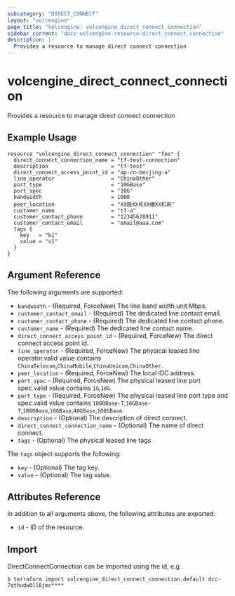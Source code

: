 ```yaml
---
subcategory: "DIRECT_CONNECT"
layout: "volcengine"
page_title: "Volcengine: volcengine_direct_connect_connection"
sidebar_current: "docs-volcengine-resource-direct_connect_connection"
description: |-
  Provides a resource to manage direct connect connection
---
```

# volcengine_direct_connect_connection
Provides a resource to manage direct connect connection
## Example Usage
```hcl
resource "volcengine_direct_connect_connection" "foo" {
  direct_connect_connection_name = "tf-test-connection"
  description                    = "tf-test"
  direct_connect_access_point_id = "ap-cn-beijing-a"
  line_operator                  = "ChinaOther"
  port_type                      = "10GBase"
  port_spec                      = "10G"
  bandwidth                      = 1000
  peer_location                  = "XX路XX号XX楼XX机房"
  customer_name                  = "tf-a"
  customer_contact_phone         = "12345678911"
  customer_contact_email         = "email@aaa.com"
  tags {
    key   = "k1"
    value = "v1"
  }
}
```
## Argument Reference
The following arguments are supported:
* `bandwidth` - (Required, ForceNew) The line band width,unit:Mbps.
* `customer_contact_email` - (Required) The dedicated line contact email.
* `customer_contact_phone` - (Required) The dedicated line contact phone.
* `customer_name` - (Required) The dedicated line contact name.
* `direct_connect_access_point_id` - (Required, ForceNew) The direct connect access point id.
* `line_operator` - (Required, ForceNew) The physical leased line operator.valid value contains `ChinaTelecom`,`ChinaMobile`,`ChinaUnicom`,`ChinaOther`.
* `peer_location` - (Required, ForceNew) The local IDC address.
* `port_spec` - (Required, ForceNew) The physical leased line port spec.valid value contains `1G`,`10G`.
* `port_type` - (Required, ForceNew) The physical leased line port type and spec.valid value contains `1000Base-T`,`10GBase-T`,`1000Base`,`10GBase`,`40GBase`,`100GBase`.
* `description` - (Optional) The description of direct connect.
* `direct_connect_connection_name` - (Optional) The name of direct connect.
* `tags` - (Optional) The physical leased line tags.

The `tags` object supports the following:

* `key` - (Optional) The tag key.
* `value` - (Optional) The tag value.

## Attributes Reference
In addition to all arguments above, the following attributes are exported:
* `id` - ID of the resource.



## Import
DirectConnectConnection can be imported using the id, e.g.
```
$ terraform import volcengine_direct_connect_connection.default dcc-7qthudw0ll6jmc****
```

